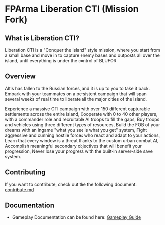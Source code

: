# FPArma Liberation CTI (Mission Fork)

## What is Liberation CTI?
Liberation CTI is a "Conquer the Island" style mission, where you start from a small base and move in to capture enemy bases and outposts all over the island, until everything is under the control of BLUFOR

## Overview
Altis has fallen to the Russian forces, and it is up to you to take it back. Embark with your teammates on a persistent campaign that will span several weeks of real time to liberate all the major cities of the island.

Experience a massive CTI campaign with over 150 different capturable settlements across the entire island,
Cooperate with 0 to 40 other players, with a commander role and recruitable AI troops to fill the gaps,
Buy troops and vehicles using three different types of resources,
Build the FOB of your dreams with an ingame "what you see is what you get" system,
Fight aggressive and cunning hostile forces who react and adapt to your actions,
Learn that every window is a threat thanks to the custom urban combat AI,
Accomplish meaningful secondary objectives that will benefit your progression,
Never lose your progress with the built-in server-side save system.

## Contributing
If you want to contribute, check out the the following document: [contribute.md](doc/contribute.md)

## Documentation
* Gameplay Documentation can be found here: [Gameplay Guide](doc/00-gameplay-guide.md)